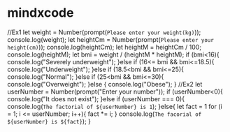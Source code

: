 # mindxcode
//Ex1
let weight = Number(prompt(`Please enter your weight(kg)`));
console.log(weight);
let heightCm = Number(prompt(`Please enter your height(cm)`));
console.log(heightCm);
let heightM = heightCm / 100;
console.log(heightM);
let bmi = weight / (heightM * heightM);
if (bmi<16){
    console.log("Severely underweight");
}else if (16<= bmi && bmi<=18.5){
    console.log("Underweight");
}else if (18.5<bmi && bmi<=25){
    console.log("Normal");
}else if (25<bmi && bmi<=30){
    console.log("Overweight");
}else {
    console.log("Obese");
}
//Ex2
let userNumber = Number(prompt("Enter your number"));
if (userNumber<0){
    console.log("It does not exist");
}else if (userNumber === 0){
    console.log(`The factorial of ${userNumber} is 1`);
}else{
    let fact = 1
    for (i = 1; i <= userNumber; i++){
        fact *= i;
    }
    console.log(`The facorial of ${userNumber} is ${fact}`);
}
